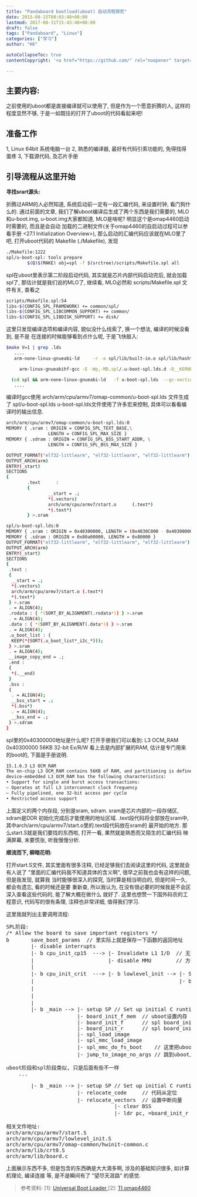 ```yaml
---
title: "Pandaboard bootload(uboot) 启动流程探究"
date: 2015-08-15T08:03:48+08:00
lastmod: 2017-08-31T15:43:48+08:00
draft: false
tags: ["Pandaboard", "Linux"]
categories: ["学习"]
author: "KK"

autoCollapseToc: true
contentCopyright: '<a href="https://github.com/" rel="noopener" target="_blank">MIT</a>'

---
```


## 主要内容:

之前使用的uboot都是直接编译就可以使用了, 但是作为一个愿意折腾的人, 这样的程度显然不够,
于是一如既往的打开了uboot的代码看起来吧!

## 准备工作

1, Linux 64bit 系统电脑一台
2, 熟悉的编译器, 最好有代码引索功能的, 免得找得蛋疼
3, 下载源代码, 及芯片手册

## 引导流程从这里开始

**寻找srart源头:**

折腾过ARM的人必然知道, 系统启动前一定有一段汇编代码, 来设置时钟, 看门狗什么的.
通过前面的文章, 我们了解uboot编译后生成了两个东西是我们需要的, MLO和u-boot.img,
u-boot.img大家都知道, MLO是啥呢? 明显这个是omap4460启动时需要的, 而且是会自动
加载的二进制文件(关于omap4460的自启动过程可以参看手册 <27.1 Initialization Overview>),
那么启动的汇编代码应该就在MLO里了吧, 打开uboot代码的 Makefile (./Makefile), 发现

```bash
./Makefile:1222
spl/u-boot-spl: tools prepare
        $(Q)$(MAKE) obj=spl -f $(srctree)/scripts/Makefile.spl all
```

spl在uboot里表示第二阶段启动代码, 其实就是芯片内部代码启动完后, 就会加载spl了,
那估计就是我们说的MLO了, 继续看, MLO必然和 scripts/Makefile.spl 文件有关, 查看之

```bash
scripts/Makefile.spl:54
libs-$(CONFIG_SPL_FRAMEWORK) += common/spl/
libs-$(CONFIG_SPL_LIBCOMMON_SUPPORT) += common/
libs-$(CONFIG_SPL_LIBDISK_SUPPORT) += disk/
```

这里只发现编译选项和编译内容, 貌似没什么线索了, 换一个想法, 编译的时候没看到, 是不是
在连接的时候能够看到点什么呢, 于是飞快敲入:

```bash
$make V=1 | grep .lds
   ....
   arm-none-linux-gnueabi-ld     -r -o spl/lib/built-in.o spl/lib/hashtable.o spl/lib/errno.o spl/lib/display_options.o spl/lib/crc32.o spl/lib/ctype.o spl/lib/div64.o spl/lib/hang.o spl/lib/linux_compat.o spl/lib/linux_string.o spl/lib/string.o spl/lib/time.o spl/lib/uuid.o spl/lib/vsprintf.o

     arm-linux-gnueabihf-gcc -E -Wp,-MD,spl/.u-boot-spl.lds.d -D__KERNEL__ -D__UBOOT__ -DCONFIG_SYS_TEXT_BASE=0x80800000  -DCONFIG_SPL_BUILD  -D__ARM__ -Wa,-mimplicit-it=always  -mthumb -mthumb-interwork  -mabi=aapcs-linux  -mno-unaligned-access  -ffunction-sections -fdata-sections -fno-common -ffixed-r9  -msoft-float  -pipe  -march=armv7-a   -Iinclude    -I./arch/arm/include -include ./include/linux/kconfig.h  -nostdinc -isystem /mnt/ssd/arm-linux-gnueabihf-5.2/bin/../lib/gcc/arm-linux-gnueabihf/5.2.1/include -include ./include/u-boot/u-boot.lds.h -include ./include/config.h -DCPUDIR=arch/arm/cpu/armv7  -ansi -D__ASSEMBLY__ -x assembler-with-cpp -P -o spl/u-boot-spl.lds arch/arm/cpu/armv7/omap-common/u-boot-spl.lds

  (cd spl && arm-none-linux-gnueabi-ld   -T u-boot-spl.lds  --gc-sections -Bstatic --gc-sections -Ttext 0x40300000 arch/arm/cpu/armv7/start.o --start-group arch/arm/cpu/armv7/built-in.o arch/arm/cpu/built-in.o arch/arm/lib/built-in.o board/ti/panda/built-in.o common/spl/built-in.o common/built-in.o disk/built-in.o drivers/i2c/built-in.o drivers/gpio/built-in.o drivers/mmc/built-in.o drivers/serial/built-in.o fs/built-in.o lib/built-in.o --end-group arch/arm/lib/eabi_compat.o -L /mnt/ssd/arm-2014.05/bin/../lib/gcc/arm-none-linux-gnueabi/4.8.3/thumb2 -lgcc -Map u-boot-spl.map -o u-boot-spl)
   ....
```

编译时gcc使用 arch/arm/cpu/armv7/omap-common/u-boot-spl.lds 文件生成了 spl/u-boot-spl.lds
u-boot-spl.lds文件使用了许多宏来控制, 具体可以看看编译时的输出信息.

```bash
arch/arm/cpu/armv7/omap-common/u-boot-spl.lds:0
MEMORY { .sram : ORIGIN = CONFIG_SPL_TEXT_BASE,\
                LENGTH = CONFIG_SPL_MAX_SIZE }
MEMORY { .sdram : ORIGIN = CONFIG_SPL_BSS_START_ADDR, \
                LENGTH = CONFIG_SPL_BSS_MAX_SIZE }

OUTPUT_FORMAT("elf32-littlearm", "elf32-littlearm", "elf32-littlearm")
OUTPUT_ARCH(arm)
ENTRY(_start)
SECTIONS
{
        .text      :
        {
                __start = .;
                *(.vectors)
                arch/arm/cpu/armv7/start.o      (.text*)
                *(.text*)
        } >.sram
```

```bash
spl/u-boot-spl.lds:0
MEMORY { .sram : ORIGIN = 0x40300000, LENGTH = (0x4030C000 - 0x40300000) }
MEMORY { .sdram : ORIGIN = 0x80a00000, LENGTH = 0x80000 }
OUTPUT_FORMAT("elf32-littlearm", "elf32-littlearm", "elf32-littlearm")
OUTPUT_ARCH(arm)
ENTRY(_start)
SECTIONS
{
 .text :
 {
  __start = .;
  *(.vectors)
  arch/arm/cpu/armv7/start.o (.text*)
  *(.text*)
 } >.sram
 . = ALIGN(4);
 .rodata : { *(SORT_BY_ALIGNMENT(.rodata*)) } >.sram
 . = ALIGN(4);
 .data : { *(SORT_BY_ALIGNMENT(.data*)) } >.sram
 . = ALIGN(4);
 .u_boot_list : {
  KEEP(*(SORT(.u_boot_list*_i2c_*)));
 } >.sram
 . = ALIGN(4);
 __image_copy_end = .;
 .end :
 {
  *(.__end)
 }
 .bss :
 {
  . = ALIGN(4);
  __bss_start = .;
  *(.bss*)
  . = ALIGN(4);
  __bss_end = .;
 } >.sdram
}
```

spl里的0x40300000地址是什么呢?
打开手册我们可以看到: L3 OCM_RAM 0x40300000 56KB 32-bit Ex/R/W
看上去是内部扩展的RAM, 估计是专门用来的boot的, 下面是手册说明.

```bash
15.1.6.3 L3 OCM_RAM
The on-chip L3 OCM_RAM contains 56KB of RAM, and partitioning is defined by the L3 firewall logic. The
device-embedded L3 OCM_RAM has the following characteristics:
• Support for single and burst access transactions:
– Operates at full L3 interconnect clock frequency
– Fully pipelined, one 32-bit access per cycle
• Restricted access support
```

上面定义的两个内存段, 分别是sram, sdram. sram是芯片内部的一段存储区, sdram是DDR
初始化完成后才能使用的地址区域.
.text段代码将全部放在sram中, 其中arch/arm/cpu/armv7/start.o里的.text段代码放在sram的
最开始的地方. 那么start.S就是我们要找的东西啦, 打开一看, 果然就是熟悉而又陌生的汇编代码
映满屏幕, 末要慌张, 听我慢慢分析.

**顺流而下, 柳暗花明:**

打开start.S文件, 其实里面有很多注释, 已经足够我们去阅读这里的代码, 这里就会有人说了
"里面的汇编代码我不知道具体的含义啊", 很早之前我也会有这样的问题, 但是我发现, 就算我
当时能够很深入的探究, 当时算是相当明白的, 但是时间一久, 都会有遗忘, 看的时候还是要
重新查, 所以我认为, 在没有很必要的时候我是不会区深入查看这些代码的, 能了解大概在做什么
就好了.
这里也想赞一下国外码农的工程意识, 代码写的很有条理, 注释也非常详细, 值得我们学习.

这里我就列出主要调用流程:

<pre class="prettyprint">
SPL阶段:
/* Allow the board to save important registers */
b       save_boot_params  // 里实际上就是保存一下函数的返回地址
        |- disable interrupts
        |- b cpu_init_cp15  ---> |- Invalidate L1 I/D  // 无效 指令/数据 缓存
        |                        |- disable MMU        // 方便后续的内存访问, 不需要填写TLB
        |
        |- b cpu_init_crit  ---> |- b lowlevel_init --> |- Setup a temporary stack // 设置SP指针, 估计马上要跑C代码了
        |                                               |- b s_init --> |- init_omap_revision // 获取芯片ID
        |                                                               |- watchdog_init // 初始化看门狗
        |                                                               |- force_emif_self_refresh(); // 初始化DDR
        |                                                               |- setup_clocks_for_console // 开时钟等工作
        |- b _main --> |- setup SP // Set up initial C runtime environment
                       |- board_init_f_mem  // uboot设置内存
                       |- board_init_f      // spl board_init_f
                       |- board_init_r      // spl board_init_r
                       |- spl_load_image
                       |- spl_mmc_load_image
                       |- spl_mmc_do_fs_boot    // 这里把uboot.img放到了 0x80800000上
                       |- jump_to_image_no_args // 跳到uboot上 (0x80800000)

uboot阶段和spl阶段类似, 只是后面有些不一样
    ...

        |- b _main --> |- setup SP // Set up initial C runtime environment
                       |- relocate_code     // 代码从定位
                       |- relocate_vectors  // 设置中断向量
                                   |- clear BSS
                                   |- ldr pc, =board_init_r // 正式进入uboot地界

相关文件地址:
arch/arm/cpu/armv7/start.S
arch/arm/cpu/armv7/lowlevel_init.S
arch/arm/cpu/armv7/omap-common/hwinit-common.c
arch/arm/lib/crt0.S
arch/arm/lib/board.c
</pre>

上面展示东西不多, 但是包含的东西确是大大滴多啊, 涉及的基础知识很多, 如计算机理论, 编译连接 等,
是不是瞬间有了 "望尽天涯路" 的感觉.

> 参考资料:
> [1]: [Universal Boot Loader ](http://www.denx.de/wiki/U-Boot)
> [2]: [TI omap4460](http://www.ti.com/product/omap4460)

